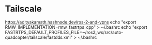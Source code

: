 # Tailscale
https://adityakamath.hashnode.dev/ros-2-and-vpns
echo "export RMW_IMPLEMENTATION=rmw_fastrtps_cpp" > ~/.bashrc
echo "export FASTRTPS_DEFAULT_PROFILES_FILE=~/ros2_ws/src/auto-quadcopter/tailscale/fastdds.xml" > ~/.bashrc

